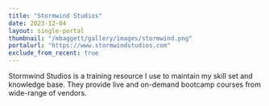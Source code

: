 ```yaml
---
title: "Stormwind Studios"
date: 2023-12-04
layout: single-portal
thumbnail: "/mbaggett/gallery/images/stormwind.png"
portalurl: "https://www.stormwindstudios.com"
exclude_from_recent: true
---
```

Stormwind Studios is a training resource I use to maintain my skill set and knowledge base. They provide live and on-demand bootcamp courses from wide-range of vendors.
